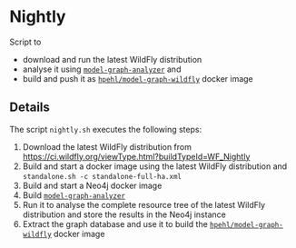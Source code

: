 # Nightly

Script to 

- download and run the latest WildFly distribution
- analyse it using [`model-graph-analyzer`](https://github.com/hal/model-graph/blob/master/analyzer/README.md) and
- build and push it as [`hpehl/model-graph-wildfly`](https://hub.docker.com/r/hpehl/model-graph-wildfly/) docker image

## Details

The script `nightly.sh` executes the following steps:

1. Download the latest WildFly distribution from https://ci.wildfly.org/viewType.html?buildTypeId=WF_Nightly
1. Build and start a docker image using the latest WildFly distribution and `standalone.sh -c standalone-full-ha.xml`
1. Build and start a Neo4j docker image
1. Build [`model-graph-analyzer`](https://github.com/hal/model-graph/blob/master/analyzer/README.md)
1. Run it to analyse the complete resource tree of the latest WildFly distribution and store the results in the Neo4j instance
1. Extract the graph database and use it to build the [`hpehl/model-graph-wildfly`](https://hub.docker.com/r/hpehl/model-graph-wildfly/) docker image 
